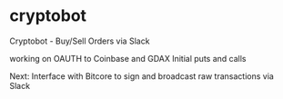 # cryptobot
Cryptobot - Buy/Sell Orders via Slack

working on OAUTH to Coinbase and GDAX
Initial puts and calls 

Next:
Interface with Bitcore to sign and broadcast raw transactions via Slack
